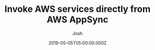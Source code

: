 ---
slug: "2019-04-05-invoke-aws-services-directly-from-aws-appsync"
date: "2019-05-05T05:00:00.000Z"
title: "Invoke AWS services directly from AWS AppSync"
author: "Josh"
summary: "AWS AppSync is a managed GraphQL service that enables developers to easily build data-driven mobile and web applications. Using a serverless backend, you can build a GraphQL API by connecting AWS AppSync to various data sources—including Amazon DynamoDB, AWS Lambda, and Amazon OpenSearch Service (successor to Amazon Elasticsearch Service). AWS AppSync added support for HTTP data sources in May 2018, which makes it easy to add legacy APIs to your GraphQL endpoints."
redirect_link: https://aws.amazon.com/blogs/mobile/invoke-aws-services-directly-from-aws-appsync/
---